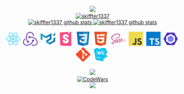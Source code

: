 <!-- HEARER -->
<div align="center">
     <a >
        <img src="https://capsule-render.vercel.app/api?type=waving&color=003731&height=190&section=header&text=Ilya%20Shulapov&desc=frontend%20developer&animation=fadeIn&fontColor=fff&fontSize=75&fontAlign=68&fontAlignY=30&descSize=18&descAlign=88&descAlignY=70"/>
    </a>
<!-- /HEARER -->

<!-- ./STAT -->
<div align="center">
    <a href="https://skyline.github.com/skiffter1337/2023" target="_blank">
        <img src="https://github-readme-streak-stats.herokuapp.com/?user=skiffter1337&hide_border=true&stroke=888&ring=003731&fire=D70&currStreakNum=D70&sideNums=888&dates=888&sideLabels=888&currStreakLabel=003731&background=0000"
             title="skiffter1337" 
             alt="skiffter1337"
             width="60%"/>
    </a>
</div>
<div align="center">
    <a href="https://github.com/skiffter1337?tab=repositories" target="_blank">
        <img src="https://github-readme-stats.vercel.app/api?username=skiffter1337&show_icons=true&count_private=true&hide_border=true&title_color=003731&text_color=888&icon_color=003731&bg_color=0000"
             title="skiffter1337 github repositories" 
             alt="skiffter1337 github stats"
             width="49%"/>
    </a>
    <a href="https://github.com/skiffter1337?tab=repositories" target="_blank">
        <img src="https://github-readme-stats.vercel.app/api/top-langs/?username=skiffter1337&&layout=compact&hide_border=true&title_color=003731&text_color=888&bg_color=0000"
             title="skiffter1337 github repositories"
             alt="skiffter1337 github stats"
             width="41%"/>
    </a>
</div>
<!-- ./STATS  -->

<br/>

<div align="center">
    <a href="https://reactjs.org/" target="_blank">
        <img src="https://github.com/devicons/devicon/blob/master/icons/react/react-original.svg"
             title="React" alt="React"
             width="40" height="40"/></a>&nbsp;
    <a href="https://redux.js.org/" target="_blank">
        <img src="https://github.com/devicons/devicon/blob/master/icons/redux/redux-original.svg"
             title="Redux" alt="Redux "
             width="40" height="40"/></a>&nbsp;
    <a href="https://mui.com/" target="_blank">
        <img src="https://github.com/devicons/devicon/blob/master/icons/materialui/materialui-original.svg"
             title="Material UI" alt="Material UI"
             width="40" height="40"/></a>&nbsp;
    <a href="https://storybook.js.org/" target="_blank">
        <img src="https://github.com/devicons/devicon/blob/master/icons/storybook/storybook-original.svg"
             title="Story book" alt="Story book"
             width="40" height="40"/></a>&nbsp;
    <a href="https://en.wikipedia.org/wiki/CSS" target="_blank">
        <img src="https://github.com/devicons/devicon/blob/master/icons/css3/css3-original.svg"
             title="CSS3" alt="CSS"
             width="40" height="40"/></a>&nbsp;
    <a href="https://en.wikipedia.org/wiki/HTML" target="_blank">
        <img src="https://github.com/devicons/devicon/blob/master/icons/html5/html5-original.svg"
             title="HTML5" alt="HTML"
             width="40" height="40"/></a>&nbsp;
    <a href="https://sass-lang.com/" target="_blank">
        <img src="https://github.com/devicons/devicon/blob/master/icons/sass/sass-original.svg"
             title="SASS" alt="SASS"
             width="40" height="40"/></a>&nbsp;     
    <a href="https://en.wikipedia.org/wiki/JavaScript" target="_blank">
        <img src="https://github.com/devicons/devicon/blob/master/icons/javascript/javascript-original.svg"
             title="JavaScript" alt="JavaScript"
             width="40" height="40"/></a>&nbsp;
    <a href="https://www.typescriptlang.org/" target="_blank">
        <img src="https://github.com/devicons/devicon/blob/master/icons/typescript/typescript-original.svg"
             title="TypeScript" alt="TypeScript"
             width="40" height="40"/></a>&nbsp;
    <a href="https://eslint.org/" target="_blank">
        <img src="https://github.com/devicons/devicon/blob/master/icons/eslint/eslint-original.svg"
             title="Eslint" alt="Eslint "
             width="40" height="40"/></a>&nbsp;  
    <a href="https://git-scm.com/" target="_blank">
        <img src="https://github.com/devicons/devicon/blob/master/icons/git/git-original.svg"
             title="Git" alt="Git"
             width="40" height="40"/></a>&nbsp;
    <a href="https://www.jetbrains.com/webstorm/" target="_blank">
    <img src="https://github.com/devicons/devicon/blob/master/icons/webstorm/webstorm-plain.svg"
         title="WebStorm" alt="WebStorm"
         width="40" height="40"/></a>&nbsp;
</div>

<br/>

<div align="center">
     <a href="https://www.codewars.com/users/skiffter1337">
        <img src="img.gif"  width="300"/>
     </a>
</div>
<div align="center">
    <a href="https://www.codewars.com/users/skiffter1337">
        <img src="https://www.codewars.com/users/skiffter1337/badges/small"
             title="CodeWars" alt="CodeWars"/>
    </a>
</div>

<!-- FOOTER -->
<div align="center">
    <a href=mailto:shulapov1999@gmail.com target="_blank">
    <img src="https://capsule-render.vercel.app/api?type=waving&color=003731&height=120&section=footer&text=Contact%20me%20&animation=fadeIn&fontColor=fff&fontSize=12&fontAlign=50&fontAlignY=80&descSize=20&descAlign=84&descAlignY=43"/>
    </a>
</div>
<!-- FOOTER -->
